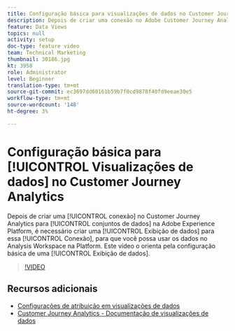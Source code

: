 ```yaml
---
title: Configuração básica para visualizações de dados no Customer Journey Analytics
description: Depois de criar uma conexão no Adobe Customer Journey Analytics com conjuntos de dados na Adobe Experience Platform, é necessário criar uma Exibição de dados para essa conexão, para que você possa usar os dados no Analysis Workspace na Platform. Este vídeo o orienta pela configuração básica de uma Exibição de dados.
feature: Data Views
topics: null
activity: setup
doc-type: feature video
team: Technical Marketing
thumbnail: 30186.jpg
kt: 3958
role: Administrator
level: Beginner
translation-type: tm+mt
source-git-commit: ec3697dd60161b59b7f0cd9878f40fd9eeae30e5
workflow-type: tm+mt
source-wordcount: '148'
ht-degree: 3%

---
```



# Configuração básica para [!UICONTROL Visualizações de dados] no Customer Journey Analytics

Depois de criar uma [!UICONTROL conexão] no Customer Journey Analytics para [!UICONTROL conjuntos de dados] na Adobe Experience Platform, é necessário criar uma [!UICONTROL Exibição de dados] para essa [!UICONTROL Conexão], para que você possa usar os dados no Analysis Workspace na Platform. Este vídeo o orienta pela configuração básica de uma [!UICONTROL Exibição de dados].

>[!VIDEO](https://video.tv.adobe.com/v/30186/?quality=12&enable10seconds=on&speedcontrol=on)

## Recursos adicionais

* [Configurações de atribuição em visualizações de dados](attribution-settings-in-data-views.md)
* [Customer Journey Analytics - Documentação de visualizações de dados](https://docs.adobe.com/content/help/en/analytics-platform/using/cja-dataviews/create-dataview.html)
